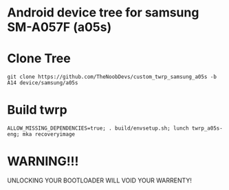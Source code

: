 # Android device tree for samsung SM-A057F (a05s)

# Clone Tree
    git clone https://github.com/TheNoobDevs/custom_twrp_samsung_a05s -b A14 device/samsung/a05s
# Build twrp
    ALLOW_MISSING_DEPENDENCIES=true; . build/envsetup.sh; lunch twrp_a05s-eng; mka recoveryimage

# WARNING!!!
UNLOCKING YOUR BOOTLOADER WILL VOID YOUR WARRENTY!
